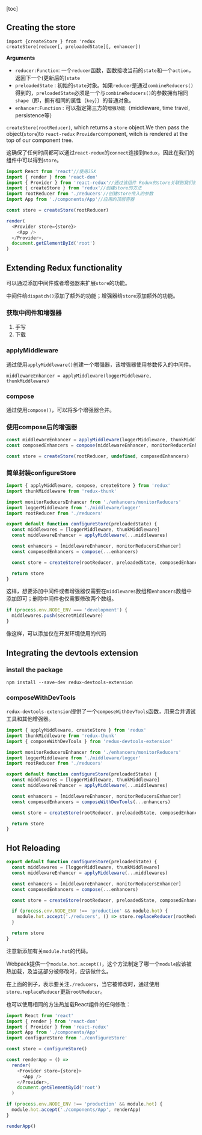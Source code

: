 [toc]

## Creating the store  


`import {createStore } from 'redux`  
`createStore(reducer[, preloadedState][, enhancer])`

**Arguments**
- `reducer:Function`: 一个`reducer`函数，函数接收当前的`state`和一个`action`，返回下一个(更新后的)`state`
- `preloadedState` : 初始的`state`对象。如果`reducer`是通过`combineReducers()`得到的，`preloadedState`必须是一个与`combineReducers()`的参数拥有相同`shape`（即，拥有相同的属性（`key`））的普通对象。
- `enhancer:Function` : 可以指定第三方的`增强功能`（middleware, time travel, persistence等）


`createStore(rootReducer)`, which returns a `store` object.We then pass the object(`store`)to `react-redux` `Provider`component, witch is rendered at the top of our component tree.  

这确保了任何时间都可以通过`react-redux`的`connect`连接到`Redux`，因此在我们的组件中可以得到`store`。  

```javascript
import React from 'react'//使用JSX
import { render } from 'react-dom'
import { Provider } from 'react-redux'//通过该组件 Redux的store关联到我们的组件
import { createStore } from 'redux'//创建store的方法
import rootReducer from './reducers'//创建store传入的参数
import App from './components/App'//应用的顶层容器

const store = createStore(rootReducer)

render(
  <Provider store={store}>
    <App />
  </Provider>,
  document.getElementById('root')
)

```
## Extending Redux functionality  

可以通过添加中间件或者增强器来扩展`store`的功能。  

中间件给`dispatch()`添加了额外的功能；增强器给`store`添加额外的功能。  

### 获取中间件和增强器  
1. 手写
2. 下载

### applyMiddleware  
通过使用`applyMiddleware()`创建一个增强器，该增强器使用参数传入的中间件。  

`middlewareEnhancer = applyMiddleware(loggerMiddleware, thunkMiddleware)`  

### compose  
通过使用`compose()`，可以将多个增强器合并。  

### 使用compose后的增强器  
```javascript
const middlewareEnhancer = applyMiddleware(loggerMiddleware, thunkMiddleware)
const composedEnhancers = compose(middlewareEnhancer, monitorReducerEnhancer)

const store = createStore(rootReducer, undefined, composedEnhancers)
```

### 简单封装configureStore  
```javascript
import { applyMiddleware, compose, createStore } from 'redux'
import thunkMiddleware from 'redux-thunk'

import monitorReducersEnhancer from './enhancers/monitorReducers'
import loggerMiddleware from './middleware/logger'
import rootReducer from './reducers'

export default function configureStore(preloadedState) {
  const middlewares = [loggerMiddleware, thunkMiddleware]
  const middlewareEnhancer = applyMiddleware(...middlewares)

  const enhancers = [middlewareEnhancer, monitorReducersEnhancer]
  const composedEnhancers = compose(...enhancers)

  const store = createStore(rootReducer, preloadedState, composedEnhancers)

  return store
}
```

这样，想要添加中间件或者增强器仅需要在`middlewares`数组和`enhancers`数组中添加即可；删除中间件也仅需要修改两个数组。  


```javascript
if (process.env.NODE_ENV === 'development') {
  middlewares.push(secretMiddleware)
}
```

像这样，可以添加仅在开发环境使用的代码  

## Integrating the devtools extension  


### install the package   

`npm install --save-dev redux-devtools-extension`  


### composeWithDevTools
`redux-devtools-extension`提供了一个`composeWithDevTools`函数，用来合并调试工具和其他增强器。

```javascript
import { applyMiddleware, createStore } from 'redux'
import thunkMiddleware from 'redux-thunk'
import { composeWithDevTools } from 'redux-devtools-extension'

import monitorReducersEnhancer from './enhancers/monitorReducers'
import loggerMiddleware from './middleware/logger'
import rootReducer from './reducers'

export default function configureStore(preloadedState) {
  const middlewares = [loggerMiddleware, thunkMiddleware]
  const middlewareEnhancer = applyMiddleware(...middlewares)

  const enhancers = [middlewareEnhancer, monitorReducersEnhancer]
  const composedEnhancers = composeWithDevTools(...enhancers)

  const store = createStore(rootReducer, preloadedState, composedEnhancers)

  return store
}
```

## Hot Reloading  

```javascript
export default function configureStore(preloadedState) {
  const middlewares = [loggerMiddleware, thunkMiddleware]
  const middlewareEnhancer = applyMiddleware(...middlewares)

  const enhancers = [middlewareEnhancer, monitorReducersEnhancer]
  const composedEnhancers = compose(...enhancers)

  const store = createStore(rootReducer, preloadedState, composedEnhancers)

  if (process.env.NODE_ENV !== 'production' && module.hot) {
    module.hot.accept('./reducers', () => store.replaceReducer(rootReducer))
  }

  return store
}
```

注意新添加有关`module.hot`的代码。  

Webpack提供一个`module.hot.accept()`，这个方法制定了哪一个`module`应该被热加载，及当这部分被修改时，应该做什么。  

在上面的例子，表示要关注`./reducers`，当它被修改时，通过使用`store.replaceReducer`更新`rootReducer`。

也可以使用相同的方法热加载React组件的任何修改：  
```javascript
import React from 'react'
import { render } from 'react-dom'
import { Provider } from 'react-redux'
import App from './components/App'
import configureStore from './configureStore'

const store = configureStore()

const renderApp = () =>
  render(
    <Provider store={store}>
      <App />
    </Provider>,
    document.getElementById('root')
  )

if (process.env.NODE_ENV !== 'production' && module.hot) {
  module.hot.accept('./components/App', renderApp)
}

renderApp()

```